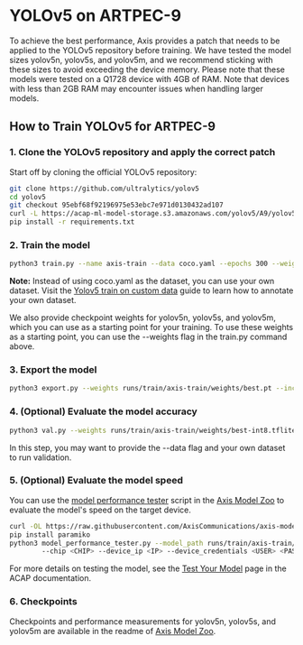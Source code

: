 # YOLOv5 on ARTPEC-9

To achieve the best performance, Axis provides a patch that needs to be applied to the YOLOv5
repository before training. We have tested the model sizes yolov5n, yolov5s, and yolov5m, and we
recommend sticking with these sizes to avoid exceeding the device memory. Please note that these
models were tested on a Q1728 device with 4GB of RAM. Note that devices with less than 2GB RAM
may encounter issues when handling larger models.

## How to Train YOLOv5 for ARTPEC-9

### 1. Clone the YOLOv5 repository and apply the correct patch

Start off by cloning the official YOLOv5 repository:

```bash
git clone https://github.com/ultralytics/yolov5
cd yolov5
git checkout 95ebf68f92196975e53ebc7e971d0130432ad107
curl -L https://acap-ml-model-storage.s3.amazonaws.com/yolov5/A9/yolov5-axis-A9.patch | git apply
pip install -r requirements.txt
```

### 2. Train the model

```bash
python3 train.py --name axis-train --data coco.yaml --epochs 300 --weights '' --cfg yolov5n.yaml  --batch-size 128
```

**Note:** Instead of using coco.yaml as the dataset, you can use your own dataset. Visit the
[Yolov5 train on custom data](https://docs.ultralytics.com/yolov5/tutorials/train_custom_data/)
guide to learn how to annotate your own dataset.

We also provide checkpoint weights for yolov5n, yolov5s, and yolov5m, which you can use as a
starting point for your training. To use these weights as a starting point, you can use the
--weights flag in the train.py command above.

### 3. Export the model

```bash
python3 export.py --weights runs/train/axis-train/weights/best.pt --include tflite --int8
```

### 4. (Optional) Evaluate the model accuracy

```bash
python3 val.py --weights runs/train/axis-train/weights/best-int8.tflite
```

In this step, you may want to provide the --data flag and your own dataset to run validation.

### 5. (Optional) Evaluate the model speed

You can use the
[model performance tester](https://github.com/AxisCommunications/axis-model-zoo/blob/main/scripts/model_performance_tester.py)
script in the [Axis Model Zoo](https://github.com/AxisCommunications/axis-model-zoo/tree/main) to
evaluate the model's speed on the target device.

```bash
curl -OL https://raw.githubusercontent.com/AxisCommunications/axis-model-zoo/main/scripts/model_performance_tester.py
pip install paramiko
python3 model_performance_tester.py --model_path runs/train/axis-train/weights/best-int8.tflite --test_duration 100 \\
        --chip <CHIP> --device_ip <IP> --device_credentials <USER> <PASS>
```

For more details on testing the model, see the
[Test Your Model](https://axiscommunications.github.io/acap-documentation/docs/computer-vision-on-device/test-your-model.html)
page in the ACAP documentation.

### 6. Checkpoints

Checkpoints and performance measurements for yolov5n, yolov5s, and yolov5m are available in the
readme of [Axis Model Zoo](../README.md).
